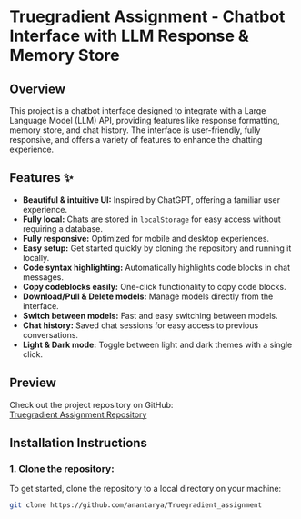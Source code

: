 # Truegradient Assignment - Chatbot Interface with LLM Response & Memory Store

## Overview
This project is a chatbot interface designed to integrate with a Large Language Model (LLM) API, providing features like response formatting, memory store, and chat history. The interface is user-friendly, fully responsive, and offers a variety of features to enhance the chatting experience.

## Features ✨

- **Beautiful & intuitive UI:** Inspired by ChatGPT, offering a familiar user experience.
- **Fully local:** Chats are stored in `localStorage` for easy access without requiring a database.
- **Fully responsive:** Optimized for mobile and desktop experiences.
- **Easy setup:** Get started quickly by cloning the repository and running it locally.
- **Code syntax highlighting:** Automatically highlights code blocks in chat messages.
- **Copy codeblocks easily:** One-click functionality to copy code blocks.
- **Download/Pull & Delete models:** Manage models directly from the interface.
- **Switch between models:** Fast and easy switching between models.
- **Chat history:** Saved chat sessions for easy access to previous conversations.
- **Light & Dark mode:** Toggle between light and dark themes with a single click.

## Preview
Check out the project repository on GitHub:  
[Truegradient Assignment Repository](https://github.com/anantarya/Truegradient_assignment)

## Installation Instructions

### 1. Clone the repository:
To get started, clone the repository to a local directory on your machine:
```bash
git clone https://github.com/anantarya/Truegradient_assignment
